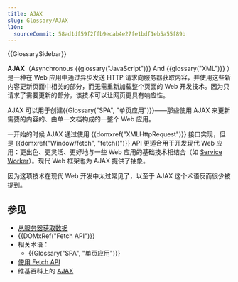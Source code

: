 ```yaml
---
title: AJAX
slug: Glossary/AJAX
l10n:
  sourceCommit: 58ad1df59f2ffb9ecab4e27fe1bdf1eb5a55f89b
---
```


{{GlossarySidebar}}

**AJAX**（Asynchronous {{glossary("JavaScript")}} And {{glossary("XML")}} ）是一种在 Web 应用中通过异步发送 HTTP 请求向服务器获取内容，并使用这些新内容更新页面中相关的部分，而无需重新加载整个页面的 Web 开发技术。因为只请求了需要更新的部分，该技术可以让网页更具有响应性。

AJAX 可以用于创建{{Glossary("SPA", "单页应用")}}——那些使用 AJAX 来更新需要的内容的、由单一文档构成的一整个 Web 应用。

一开始的时候 AJAX 通过使用 {{domxref("XMLHttpRequest")}} 接口实现，但是 {{domxref("Window/fetch", "fetch()")}} API 更适合用于开发现代 Web 应用：更出色、更灵活、更好地与一些 Web 应用的基础技术相结合（如 [Service Worker](/zh-CN/docs/Web/API/Service_Worker_API)）。现代 Web 框架也为 AJAX 提供了抽象。

因为这项技术在现代 Web 开发中太过常见了，以至于 AJAX 这个术语反而很少被提到。

## 参见

- [从服务器获取数据](/zh-CN/docs/Learn/JavaScript/Client-side_web_APIs/Fetching_data)
- {{DOMxRef("Fetch API")}}
- 相关术语：
  - {{Glossary("SPA", "单页应用")}}
- [使用 Fetch API](/zh-CN/docs/Web/API/Fetch_API/Using_Fetch)
- 维基百科上的 [AJAX](https://zh.wikipedia.org/wiki/AJAX)
